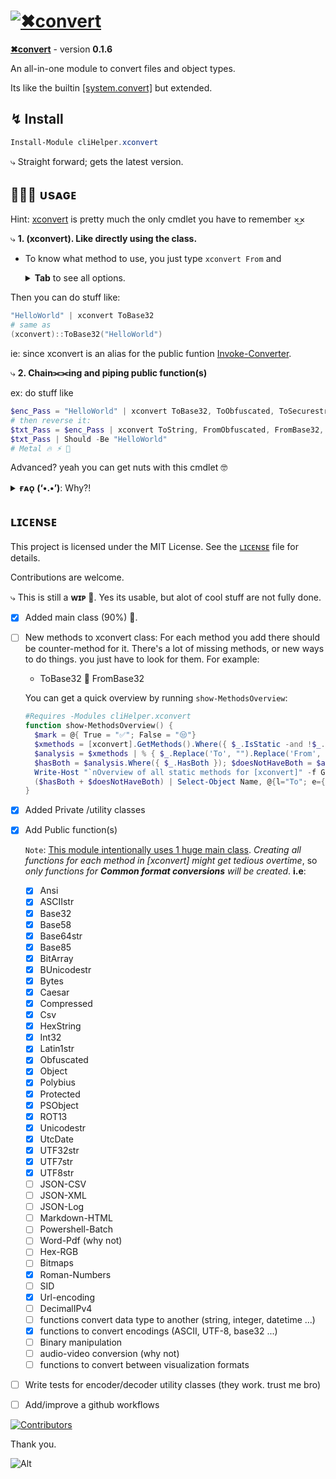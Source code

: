 # [![✖convert](https://github.com/user-attachments/assets/777c32d2-d5bc-4298-9ac9-38fc3e9c8ad9)](https://alainQtec.dev/clihelper-modules/xconvert)

<p><b><a href="https://powershellgallery.com/packages/cliHelper.xconvert">✖convert</a></b> - version <b>0.1.6</b></p>

An all-in-one module to convert files and object types.

<p>
Its like the builtin <a href="https://learn.microsoft.com/en-us/dotnet/fundamentals/runtime-libraries/system-convert">[system.convert]</a> but extended.
</br>
</p>

## ↯ Install

```PowerShell
Install-Module cliHelper.xconvert
```

⤷ Straight forward; gets the latest version.

## 🧑🏻‍💻 ᴜsᴀɢᴇ

<p>
Hint: <a href="./Public/Invoke-Converter.ps1">xconvert</a> is pretty much the only cmdlet
you have to remember ×͜×

</p>

⤷ **1. (xconvert). Like directly using the class.**

- To know what method to use, you just type `xconvert From` and <details>
  <summary><b>Tab</b> to see all options.</summary>

  xconvert From `Tab`

  gives this output

  [![from tab](https://github.com/user-attachments/assets/6a2ed842-ee1e-4b6f-8309-c483e8b0eade)](https://alainQtec.dev/clihelper-modules/xconvert)

  `or` xconvert To `Tab`

  [![to tab](https://github.com/user-attachments/assets/b7168891-deb2-42f9-8c44-af2f17bc174e)](https://alainQtec.dev/clihelper-modules/xconvert)

</details>

Then you can do stuff like:

```PowerShell
"HelloWorld" | xconvert ToBase32
# same as
(xconvert)::ToBase32("HelloWorld")
```

<p>
ie: since xconvert is an alias for the public funtion <a href="./Public/Invoke-Converter.ps1">Invoke-Converter</a>.
</p>

⤷ **2. Chain⫘⫘ing and piping public function(s)**

ex: do stuff like

```PowerShell
$enc_Pass = "HelloWorld" | xconvert ToBase32, ToObfuscated, ToSecurestring
# then reverse it:
$txt_Pass = $enc_Pass | xconvert ToString, FromObfuscated, FromBase32, ToUTF8str
$txt_Pass | Should -Be "HelloWorld"
# Metal 🔥 ⚡︎ 🤘
```

Advanced? yeah you can get nuts with this cmdlet 🤓

<details>
  <summary><b>ғᴀᴏ̨ (‘•.•’)</b>: Why?!</summary>

⤷ **PowerShell has limited built-in Support for Some Formats**.

<p>
For me, this is like a fun and AIO solution to extend that
functionality.
</p>

- While PowerShell excels at handling common file formats(JSON, XML, CSV) and
  [data types](https://learn.microsoft.com/en-us/powershell/scripting/lang-spec/chapter-06?view=powershell-7.4),
  users may find limited built-in support for less common file types,
  necessitating additional modules.

  `Example`: Converting excel Files often result in
  [corrupted files](https://forums.powershell.org/t/converting-excel-files-in-powershell/10807).

The goal is simple, to make [xconvert] the <b>best module to convert</b> objects
in powershell.

</details>

## ʟɪᴄᴇɴsᴇ

This project is licensed under the MIT License. See the
[ʟɪᴄᴇɴsᴇ](https://alain.MIT-license.org) file for details.

<!-- ## sᴘᴏɴsᴏʀ?

If this tool saves your time and you want to support me;
<a href="https://www.paypal.com/donate/?hosted_button_id=3LA3EUKRU6722">
<img src="https://img.shields.io/static/v1?logo=paypal&label=PayPal&logoColor=white&message=donate to alain&color=00457C"/>
</a>

[You can also share ideas, and provide feedback](https://github.com/alainQtec/cliHelper.xconvert/discussions/1). -->

Contributions are welcome.

⤷ This is still a **ᴡɪᴘ 🚧**. Yes its usable, but alot of cool stuff are not
fully done.

- [x] Added main class (90%) 🎉.
- [ ] New methods to xconvert class: For each method you add there should be
      counter-method for it. There's a lot of missing methods, or new ways to do
      things. you just have to look for them. For example:
  - ToBase32 💱 FromBase32

  You can get a quick overview by running `show-MethodsOverview`:

  ```PowerShell
  #Requires -Modules cliHelper.xconvert
  function show-MethodsOverview() {
    $mark = @{ True = "✅"; False = "😒"}
    $xmethods = [xconvert].GetMethods().Where({ $_.IsStatic -and !$_.IsHideBySig }).name | Sort-Object -Unique;
    $analysis = $xmethods | % { $_.Replace('To', "").Replace('From', "") } | Sort-Object -Unique | Select-Object @{l="Name"; e={$_} }, @{l='HasBoth'; e={ $xmethods -contains "To$_" -and $xmethods -contains "From$_" }};
    $hasBoth = $analysis.Where({ $_.HasBoth }); $doesNotHaveBoth = $analysis.Where({ !$_.HasBoth });
    Write-Host "`nOverview of all static methods for [xconvert]" -f Green;
    ($hasBoth + $doesNotHaveBoth) | Select-Object Name, @{l="To"; e={ $mark[[string]($xmethods -contains "To$($_.Name)")] }}, @{l="From"; e={ $mark[[string]($xmethods -contains "From$($_.Name)")] } } | Format-Table
  }
  ```
- [x] Added Private /utility classes
- [x] Add Public function(s)

  `Note`: [This module intentionally uses 1 huge main class](). _Creating all
  functions for each method in [xconvert] might get tedious overtime_, so _only
  functions for **Common format conversions** will be created_. **i.e**:
  - [x] Ansi
  - [x] ASCIIstr
  - [x] Base32
  - [x] Base58
  - [x] Base64str
  - [x] Base85
  - [x] BitArray
  - [x] BUnicodestr
  - [x] Bytes
  - [x] Caesar
  - [x] Compressed
  - [x] Csv
  - [x] HexString
  - [x] Int32
  - [x] Latin1str
  - [x] Obfuscated
  - [x] Object
  - [x] Polybius
  - [x] Protected
  - [x] PSObject
  - [x] ROT13
  - [x] Unicodestr
  - [x] UtcDate
  - [x] UTF32str
  - [x] UTF7str
  - [x] UTF8str
  - [ ] JSON-CSV
  - [ ] JSON-XML
  - [ ] JSON-Log
  - [ ] Markdown-HTML
  - [ ] Powershell-Batch
  - [ ] Word-Pdf (why not)
  - [ ] Hex-RGB
  - [ ] Bitmaps
  - [x] Roman-Numbers
  - [ ] SID
  - [x] Url-encoding
  - [ ] DecimalIPv4
  - [ ] functions convert data type to another (string, integer, datetime ...)
  - [x] functions to convert encodings (ASCII, UTF-8, base32 ...)
  - [ ] Binary manipulation
  - [ ] audio-video conversion (why not)
  - [ ] functions to convert between visualization formats
- [ ] Write tests for encoder/decoder utility classes (they work. trust me bro)

- [ ] Add/improve a github workflows

[![Contributors](https://contrib.rocks/image?repo=alainQtec/cliHelper.xconvert)](https://github.com/alainQtec/cliHelper.xconvert/graphs/contributors)

Thank you.

![Alt](https://repobeats.axiom.co/api/embed/d89af108bf024aef37b230136bf3883b83aa8386.svg "Repobeats analytics image")
